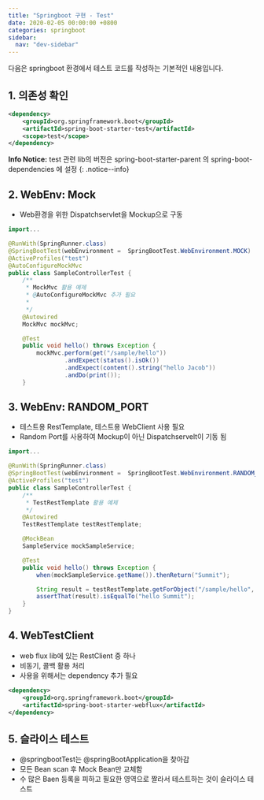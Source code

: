 ```yaml
---
title: "Springboot 구현 - Test"
date: 2020-02-05 00:00:00 +0800
categories: springboot
sidebar:
  nav: "dev-sidebar"
---
```


다음은 springboot 환경에서 테스트 코드를 작성하는 기본적인 내용입니다.

## 1. 의존성 확인

```xml
<dependency>
    <groupId>org.springframework.boot</groupId>
    <artifactId>spring-boot-starter-test</artifactId>
    <scope>test</scope>
</dependency>
```

**Info Notice:** test 관련 lib의 버전은 spring-boot-starter-parent 의 spring-boot-dependencies 에 설정
{: .notice--info}

## 2. WebEnv: Mock

- Web환경을 위한 Dispatchservlet을 Mockup으로 구동

```java 
import...

@RunWith(SpringRunner.class)
@SpringBootTest(webEnvironment =  SpringBootTest.WebEnvironment.MOCK)
@ActiveProfiles("test")
@AutoConfigureMockMvc
public class SampleControllerTest {
    /**
     * MockMvc 활용 예제
     * @AutoConfigureMockMvc 추가 필요
     *
     */
    @Autowired
    MockMvc mockMvc;

    @Test
    public void hello() throws Exception {
        mockMvc.perform(get("/sample/hello"))
                .andExpect(status().isOk())
                .andExpect(content().string("hello Jacob"))
                .andDo(print());
    }
```

## 3. WebEnv: RANDOM_PORT

- 테스트용 RestTemplate, 테스트용 WebClient 사용 필요
- Random Port를 사용하여 Mockup이 아닌 Dispatchservelt이 기동 됨

```java 
import...

@RunWith(SpringRunner.class)
@SpringBootTest(webEnvironment =  SpringBootTest.WebEnvironment.RANDOM_PORT)
@ActiveProfiles("test")
public class SampleControllerTest {
    /**
     * TestRestTemplate 활용 예제
     */
    @Autowired
    TestRestTemplate testRestTemplate;

    @MockBean
    SampleService mockSampleService;

    @Test
    public void hello() throws Exception {
        when(mockSampleService.getName()).thenReturn("Summit");

        String result = testRestTemplate.getForObject("/sample/hello", String.class);
        assertThat(result).isEqualTo("hello Summit");
    }
}
```
## 4. WebTestClient

- web flux lib에 있는 RestClient 중 하나
- 비동기, 콜백 활용 처리
- 사용을 위해서는 dependency 추가 필요

```xml
<dependency>
    <groupId>org.springframework.boot</groupId>
    <artifactId>spring-boot-starter-webflux</artifactId>
</dependency>
```

## 5. 슬라이스 테스트

- @springbootTest는 @springBootApplication을 찾아감
- 모든 Bean scan 후 Mock Bean만 교체함
- 수 많은 Baen 등록을 피하고 필요한 영역으로 짤라서 테스트하는 것이 슬라이스 테스트
